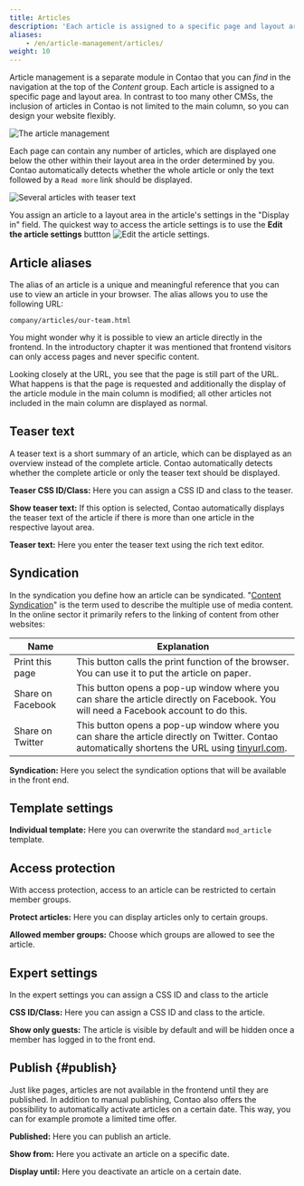 ```yaml
---
title: Articles
description: 'Each article is assigned to a specific page and layout area.'
aliases:
    - /en/article-management/articles/
weight: 10
---
```


Article management is a separate module in Contao that you can *find* in the navigation at the top of the *Content* group. Each article is assigned to a specific page and layout area. In contrast to too many other CMSs, the inclusion of articles in Contao is not limited to the main column, so you can design your website flexibly.

![The article management](/de/article-management/images/en/articlemanagement.png?classes=shadow)

Each page can contain any number of articles, which are displayed one below the other within their layout area in the order determined by you. Contao automatically detects whether the whole article or only the text followed by a `Read more` link should be displayed.

![Several articles with teaser text](/de/article-management/images/en/multiple-articles-with-teasertext.png?classes=shadow)

You assign an article to a layout area in the article's settings in the "Display in" field. The quickest way to access the article settings is to use the **Edit the article settings** buttton 
![Edit the article settings](/de/icons/header.svg?classes=icon).

## Article aliases

The alias of an article is a unique and meaningful reference that you can use to view an article in your browser. The alias allows you to use the following URL:

`company/articles/our-team.html`

You might wonder why it is possible to view an article directly in the frontend. In the introductory chapter it was mentioned that frontend visitors can only access pages and never specific content.

Looking closely at the URL, you see that the page is still part of the URL. What happens is that the page is requested and additionally the display of the article module in the main column is modified; all other articles not included in the main column are displayed as normal.

## Teaser text

A teaser text is a short summary of an article, which can be displayed as an overview instead of the complete article. Contao automatically detects whether the complete article or only the teaser text should be displayed.

**Teaser CSS ID/Class:** Here you can assign a CSS ID and class to the teaser.

**Show teaser text:** If this option is selected, Contao automatically displays the teaser text of the article if there is more than one article in the respective layout area.

**Teaser text:** Here you enter the teaser text using the rich text editor.

## Syndication

In the syndication you define how an article can be syndicated. "[Content Syndication](https://de.wikipedia.org/wiki/Content-Syndication)" is the term used to describe the multiple use of media content. In the online sector it primarily refers to the linking of content from other websites:

| Name | Explanation |
| ---- | ----------- |
| Print this page | This button calls the print function of the browser. You can use it to put the article on paper. |
| Share on Facebook | This button opens a pop-up window where you can share the article directly on Facebook. You will need a Facebook account to do this. |
| Share on Twitter | This button opens a pop-up window where you can share the article directly on Twitter. Contao automatically shortens the URL using [tinyurl.com](https://tinyurl.com/). |

**Syndication:** Here you select the syndication options that will be available in the front end.

## Template settings

**Individual template:** Here you can overwrite the standard `mod_article` template.

## Access protection

With access protection, access to an article can be restricted to certain member groups.

**Protect articles:** Here you can display articles only to certain groups.

**Allowed member groups:** Choose which groups are allowed to see the article.

## Expert settings

In the expert settings you can assign a CSS ID and class to the article

**CSS ID/Class:** Here you can assign a CSS ID and class to the article.

**Show only guests:** The article is visible by default and will be hidden once a member has logged in to the front end.

## Publish {#publish}

Just like pages, articles are not available in the frontend until they are published. In addition to manual publishing, Contao also offers the possibility to automatically activate articles on a certain date. This way, you can for example promote a limited time offer.

**Published:** Here you can publish an article.

**Show from:** Here you activate an article on a specific date.

**Display until:** Here you deactivate an article on a certain date.
